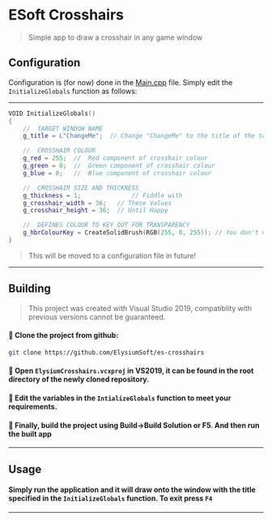 ﻿# ESoft Crosshairs
> Simple app to draw a crosshair in any game window

## Configuration
Configuration is (for now) done in the [Main.cpp](ElysiumCrosshairs/Main.cpp) file.
Simply edit the `InitializeGlobals` function as follows:

---

```cpp
VOID InitializeGlobals()
{
	//	TARGET WINDOW NAME
	g_title = L"ChangeMe";	// Change "ChangeMe" to the title of the target window, ie "FiveM"

	//	CROSSHAIR COLOUR
	g_red = 255;  //  Red component of crosshair colour
	g_green = 0;  //  Green component of crosshair colour
	g_blue = 0;   //  Blue component of crosshair colour

	//	CROSSHAIR SIZE AND THICKNESS
	g_thickness = 1;		      // Fiddle with
	g_crosshair_width = 36;	  // These Values
	g_crosshair_height = 36;  // Until Happy

	//	DEFINES COLOUR TO KEY OUT FOR TRANSPARENCY
	g_hbrColourKey = CreateSolidBrush(RGB(255, 0, 255)); // You don't need to change this unless you want your crosshair this colour, then change it to anything different to the crosshair colour
}
```
> This will be moved to a configuration file in future!

---

## Building
> This project was created with Visual Studio 2019, compatiblity with previous versions cannot be guaranteed.

#### 🔵 Clone the project from github:
```sh
git clone https://github.com/ElysiumSoft/es-crosshairs
```

#### 🔵 Open `ElysiumCrosshairs.vcxproj` in VS2019, it can be found in the root directory of the newly cloned repository.

#### 🔵 Edit the variables in the `IntializeGlobals` function to meet your requirements.

#### 🔵 Finally, build the project using Build->Build Solution or F5. And then run the built app


---

## Usage

#### Simply run the application and it will draw onto the window with the title specified in the `InitializeGlobals` function. To exit press `F4`

---
